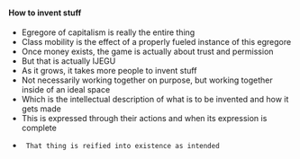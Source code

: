 #### How to invent stuff

* Egregore of capitalism is really the entire thing
*    Class mobility is the effect of a properly fueled instance of this egregore
*    Once money exists, the game is actually about trust and permission
*    But that is actually IJEGU
*  As it grows, it takes more people to invent stuff
*    Not necessarily working together on purpose, but working together inside of an ideal space 
*    Which is the intellectual description of what is to be invented and how it gets made
*    This is expressed through their actions and when its expression is complete
*      That thing is reified into existence as intended


